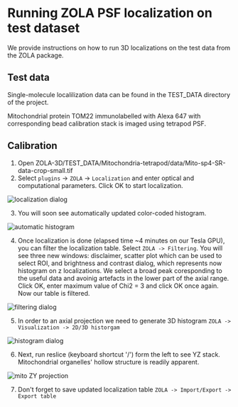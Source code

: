 # Running ZOLA PSF localization on test dataset
We provide instructions on how to run 3D localizations on the test data from the ZOLA package.

## Test data

Single-molecule localilization data can be found in the TEST_DATA directory of the project.

Mitochondrial protein TOM22 immunolabelled with Alexa 647 with corresponding bead calibration stack is imaged using tetrapod PSF.

## Calibration

1. Open ZOLA-3D/TEST_DATA/Mitochondria-tetrapod/data/Mito-sp4-SR-data-crop-small.tif
2. Select `plugins` -> `ZOLA` -> `Localization` and enter optical and computational parameters. Click OK to start localization.

![localization dialog](https://github.com/imodpasteur/ZOLA-3D/blob/master/TEST_DATA/img/ZOLA_loc_mito_screenshot.png)

3. You will soon see automatically updated color-coded histogram.

![automatic histogram](https://github.com/imodpasteur/ZOLA-3D/blob/master/TEST_DATA/img/ZOLA_loc_mito_2D_hist20nm.png)

4. Once localization is done (elapsed time ~4 minutes on our Tesla GPU), you can filter the localization table. 
Select `ZOLA -> Filtering`.
You will see three new windows: disclaimer, scatter plot which can be used to select ROI, and brightness and contrast dialog, which represents now histogram on z localizations.
We select a broad peak coresponding to the useful data and avoinig artefacts in the lower part of the axial range.
Click OK, enter maximum value of Chi2 = 3 and click OK once again. 
Now our table is filtered.

![filtering dialog](https://github.com/imodpasteur/ZOLA-3D/blob/master/TEST_DATA/img/ZOLA_loc_filter.png)

5. In order to an axial projection we need to generate 3D histogram `ZOLA -> Visualization -> 2D/3D historgam`

![histogram dialog](https://github.com/imodpasteur/ZOLA-3D/blob/master/TEST_DATA/img/ZOLA_loc_hist_dialog.png)

6. Next, run reslice (keyboard shortcut '/') form the left to see YZ stack. Mitochondrial organelles' hollow structure is readily apparent.

![mito ZY projection](https://github.com/imodpasteur/ZOLA-3D/blob/master/TEST_DATA/img/ZOLA_loc_mito_reslice.gif)

7. Don't forget to save updated localization table `ZOLA -> Import/Export -> Export table`


